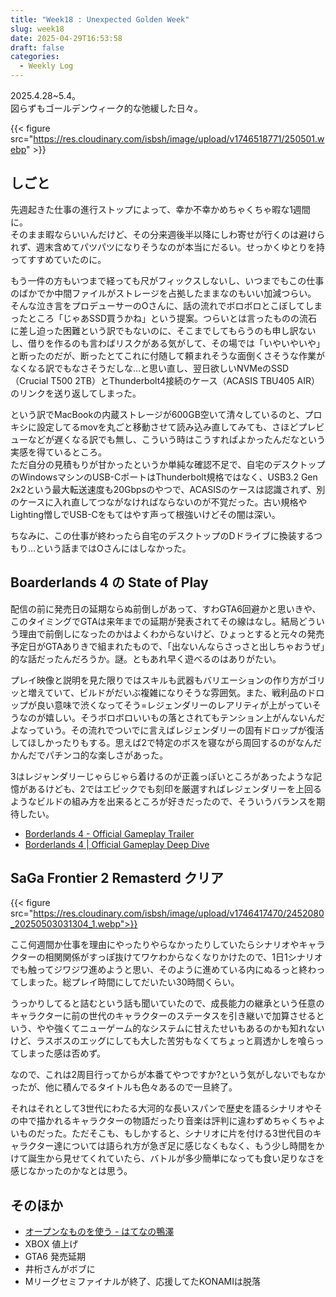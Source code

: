 ```yaml
---
title: "Week18 : Unexpected Golden Week"
slug: week18
date: 2025-04-29T16:53:58
draft: false
categories:
  - Weekly Log
---
```

2025.4.28~5.4。  
図らずもゴールデンウィーク的な弛緩した日々。

{{< figure src="https://res.cloudinary.com/isbsh/image/upload/v1746518771/250501.webp" >}}

<!--more-->

## しごと

先週起きた仕事の進行ストップによって、幸か不幸かめちゃくちゃ暇な1週間に。  
そのまま暇ならいいんだけど、その分来週後半以降にしわ寄せが行くのは避けられず、週末含めてパツパツになりそうなのが本当にだるい。せっかくゆとりを持ってすすめていたのに。

もう一件の方もいつまで経っても尺がフィックスしないし、いつまでもこの仕事のばかでか中間ファイルがストレージを占拠したままなのもいい加減つらい。
そんな泣き言をプロデューサーのOさんに、話の流れでボロボロとこぼしてしまったところ「じゃあSSD買うかね」という提案。つらいとは言ったものの流石に差し迫った困難という訳でもないのに、そこまでしてもらうのも申し訳ないし、借りを作るのも言わばリスクがある気がして、その場では「いやいやいや」と断ったのだが、断ったとてこれに付随して頼まれそうな面倒くさそうな作業がなくなる訳でもなさそうだしな…と思い直し、翌日欲しいNVMeのSSD（Crucial T500 2TB）とThunderbolt4接続のケース（ACASIS TBU405 AIR）のリンクを送り返してしまった。

という訳でMacBookの内蔵ストレージが600GB空いて清々しているのと、プロキシに設定してるmovを丸ごと移動させて読み込み直してみても、さほどプレビューなどが遅くなる訳でも無し、こういう時はこうすればよかったんだなという実感を得ているところ。  
ただ自分の見積もりが甘かったというか単純な確認不足で、自宅のデスクトップのWindowsマシンのUSB-CポートはThunderbolt規格ではなく、USB3.2 Gen 2x2という最大転送速度も20Gbpsのやつで、ACASISのケースは認識されず、別のケースに入れ直してつながなければならないのが不覚だった。古い規格やLighting憎しでUSB-Cをもてはやす声って根強いけどその闇は深い。

ちなみに、この仕事が終わったら自宅のデスクトップのDドライブに換装するつもり…という話まではOさんにはしなかった。

## Boarderlands 4 の State of Play

配信の前に発売日の延期ならぬ前倒しがあって、すわGTA6回避かと思いきや、このタイミングでGTAは来年までの延期が発表されてその線はなし。結局どういう理由で前倒しになったのかはよくわからないけど、ひょっとすると元々の発売予定日がGTAありきで組まれたもので、「出ないんならさっさと出しちゃおうぜ」的な話だったんだろうか。謎。ともあれ早く遊べるのはありがたい。

プレイ映像と説明を見た限りではスキルも武器もバリエーションの作り方がゴリッと増えていて、ビルドがだいぶ複雑になりそうな雰囲気。また、戦利品のドロップが良い意味で渋くなってそう=レジェンダリーのレアリティが上がっていそうなのが嬉しい。そうボロボロいいもの落とされてもテンション上がんないんだよなっていう。その流れでついでに言えばレジェンダリーの固有ドロップが復活してほしかったりもする。思えば2で特定のボスを寝ながら周回するのがなんだかんだでパチンコ的な楽しさがあった。

3はレジャンダリーじゃらじゃら着けるのが正義っぽいところがあったような記憶があるけども、2ではエピックでも刻印を厳選すればレジェンダリーを上回るようなビルドの組み方を出来るところが好きだったので、そういうバランスを期待したい。

- [Borderlands 4 - Official Gameplay Trailer](https://www.youtube.com/watch?v=z4qeqPZJTaE)  
- [Borderlands 4 | Official Gameplay Deep Dive](https://www.youtube.com/watch?v=j6CEdtBxlqk)


## SaGa Frontier 2 Remasterd クリア

{{< figure src="https://res.cloudinary.com/isbsh/image/upload/v1746417470/2452080_20250503031304_1.webp">}}

ここ何週間か仕事を理由にやったりやらなかったりしていたらシナリオやキャラクターの相関関係がすっぽ抜けてワケわからなくなりかけたので、1日1シナリオでも触ってジワジワ進めようと思い、そのように進めている内にぬるっと終わってしまった。総プレイ時間にしてだいたい30時間くらい。

うっかりしてると詰むという話も聞いていたので、成長能力の継承という任意のキャラクターに前の世代のキャラクターのステータスを引き継いで加算させるという、やや強くてニューゲーム的なシステムに甘えたせいもあるのかも知れないけど、ラスボスのエッグにしても大した苦労もなくてちょっと肩透かしを喰らってしまった感は否めず。

なので、これは2周目行ってからが本番てやつですか?という気がしないでもなかったが、他に積んでるタイトルも色々あるので一旦終了。

それはそれとして3世代にわたる大河的な長いスパンで歴史を語るシナリオやその中で描かれるキャラクターの物語だったり音楽は評判に違わずめちゃくちゃよいものだった。ただそこも、もしかすると、シナリオに片を付ける3世代目のキャラクター達については語られ方が急ぎ足に感じなくもなく、もう少し時間をかけて誕生から見せてくれていたら、バトルが多少簡単になっても食い足りなさを感じなかったのかなとは思う。

## そのほか

- [オープンなものを使う - はてなの鴨澤](https://kamosawa.hatenablog.com/entry/2025/04/24/144917)
- XBOX 値上げ
- GTA6 発売延期
- 井桁さんがボブに
- Mリーグセミファイナルが終了、応援してたKONAMIは脱落
